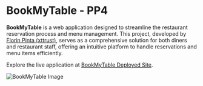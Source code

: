 
# BookMyTable - PP4

  

**BookMyTable** is a web application designed to streamline the restaurant reservation process and menu management. This project, developed by [Florin Pinta (xttrust)](https://github.com/xttrust), serves as a comprehensive solution for both diners and restaurant staff, offering an intuitive platform to handle reservations and menu items efficiently.

Explore the live application at [BookMyTable Deployed Site](https://bookmytable-8de20a7bca65.herokuapp.com/).

  

![BookMyTable Image](./docs/images/banner-image.png)
